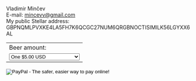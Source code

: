 Vladimir Minčev  
E-mail: mincevv@gmail.com  
My public Stellar address: GBPNQMLPVXKE4LA5FH7K6QCGC27NUM6QRGBNOCTISIMILK56LGYXX6AL

<form action="https://www.paypal.com/cgi-bin/webscr" method="post" target="_top">
<input type="hidden" name="cmd" value="_s-xclick">
<input type="hidden" name="hosted_button_id" value="XGNKC6LVLHRNS">
<table>
<tr><td><input type="hidden" name="on0" value="Beer amount:">Beer amount:</td></tr><tr><td><select name="os0">
	<option value="One">One $5.00 USD</option>
	<option value="Two">Two $10.00 USD</option>
	<option value="Three">Three $15.00 USD</option>
	<option value="Four">Four $20.00 USD</option>
	<option value="Get me drunk!">Get me drunk! $100.00 USD</option>
</select> </td></tr>
</table>
<input type="hidden" name="currency_code" value="USD">
<input type="image" src="https://www.paypalobjects.com/en_US/i/btn/btn_paynow_LG.gif" border="0" name="submit" alt="PayPal - The safer, easier way to pay online!">
<img alt="" border="0" src="https://www.paypalobjects.com/en_US/i/scr/pixel.gif" width="1" height="1">
</form>
